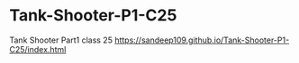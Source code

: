 # Tank-Shooter-P1-C25
Tank Shooter Part1 class 25
 https://sandeep109.github.io/Tank-Shooter-P1-C25/index.html
